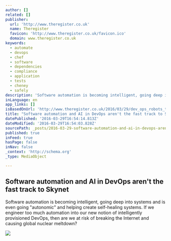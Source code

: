 ```yaml
---
author: []
related: []
publisher:
  url: 'http://www.theregister.co.uk'
  name: Theregister
  favicon: 'http://www.theregister.co.uk/favicon.ico'
  domain: www.theregister.co.uk
keywords:
  - automate
  - devops
  - chef
  - software
  - dependencies
  - compliance
  - application
  - tests
  - cheney
  - safely
description: 'Software automation is becoming intelligent, going deep into systems and is even going "autonomic" and helping create self-healing systems. If we engineer too much automation into our new notion of intelligently provisioned DevOps, then are we at risk of breaking the Internet and causing global nuclear meltdown?'
inLanguage: en
app_links: []
isBasedOnUrl: 'http://www.theregister.co.uk/2016/03/29/dev_ops_robots_to_destroy_the_earth/'
title: "Software automation and AI in DevOps aren't the fast track to Skynet"
datePublished: '2016-03-29T16:54:14.813Z'
dateModified: '2016-03-29T16:54:03.828Z'
sourcePath: _posts/2016-03-29-software-automation-and-ai-in-devops-arent-the-fast-track-t.md
published: true
inFeed: true
hasPage: false
inNav: false
_context: 'http://schema.org'
_type: MediaObject

---
```

<article style=""><h1>Software automation and AI in DevOps aren't the fast track to Skynet</h1><p>Software automation is becoming intelligent, going deep into systems and is even going "autonomic" and helping create self-healing systems. If we engineer too much automation into our new notion of intelligently provisioned DevOps, then are we at risk of breaking the Internet and causing global nuclear meltdown?</p><img src="https://regmedia.co.uk/2015/09/25/terminator_3.jpg?x=1200&amp;y=794" /></article>